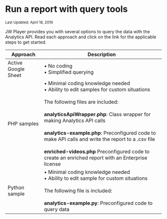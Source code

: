 # Run a report with query tools

<sup>Last Updated: April 18, 2019</sup>

JW Player provides you with several options to query the data with the Analytics API. Read each approach and click on the link for the applicable steps to get started. 

| Approach | Description |
| -- | -- |
| Active Google Sheet | &bull; No coding<br/>&bull; Simplified querying|
| PHP samples | &bull; Minimal coding knowledge needed<br/>&bull; Ability to edit samples for custom situations<br/><br/>The following files are included:<br/><br/>**analyticsApiWrapper.php**: Class wrapper for making Analytics API calls<br/><br/>**analytics-example.php**: Preconfigured code to make API calls and write the report to a .csv file<br/><br/>**enriched-videos.php** Preconfigured code to create an enriched report with an Enterprise license|
| Python sample | &bull; Minimal coding knowledge needed<br/>&bull; Ability to edit sample for custom situations<br/><br/>The following file is included:<br/><br/>**analytics-example.py**: Preconfigured code to query data |
